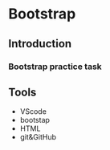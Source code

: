 # Bootstrap

## Introduction
 ### Bootstrap practice task
## Tools
- VScode
- bootstap 
- HTML
- git&GitHub
